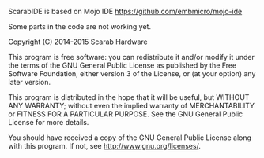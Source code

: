 ScarabIDE is based on Mojo IDE https://github.com/embmicro/mojo-ide

Some parts in the code are not working yet. 

Copyright (C) 2014-2015 Scarab Hardware

This program is free software: you can redistribute it and/or modify it under the terms of the GNU General Public License as published by the Free Software Foundation, either version 3 of the License, or (at your option) any later version.

This program is distributed in the hope that it will be useful, but WITHOUT ANY WARRANTY; without even the implied warranty of MERCHANTABILITY or FITNESS FOR A PARTICULAR PURPOSE. See the GNU General Public License for more details.

You should have received a copy of the GNU General Public License along with this program. If not, see http://www.gnu.org/licenses/.

